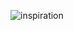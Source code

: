 ![inspiration](https://github.com/noeigenschaften/StupidWalkApp/assets/36310815/c09f57d7-ef90-490d-9f81-32cd58e3337c)
